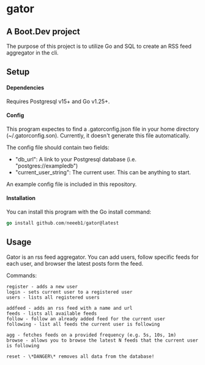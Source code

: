 # gator

## A Boot.Dev project
The purpose of this project is to utilize Go and SQL to create an RSS feed aggregator in the cli.

## Setup

#### Dependencies
Requires Postgresql v15+ and Go v1.25+.



#### Config
This program expectes to find a .gatorconfig.json file in your home directory (~/.gatorconfig.son). Currently, it doesn't generate this file automatically. 

The config file should contain two fields: 
- "db_url": A link to your Postgresql database (i.e. "postgres://exampledb")
- "current_user_string": The current user. This can be anything to start.

An example config file is included in this repository.

#### Installation

You can install this program with the Go install command:
```go
go install github.com/neeeb1/gator@latest
```
## Usage

Gator is an rss feed aggregator. You can add users, follow specific feeds for each user, and browser the latest posts form the feed.

Commands:
```
register - adds a new user
login - sets current user to a registered user
users - lists all registered users

addfeed - adds an rss feed with a name and url
feeds - lists all available feeds
follow - follow an already added feed for the current user
following - list all feeds the current user is following

agg - fetches feeds on a provided frequency (e.g. 5s, 10s, 1m)
browse - allows you to browse the latest N feeds that the current user is following

reset - \*DANGER\* removes all data from the database!
```